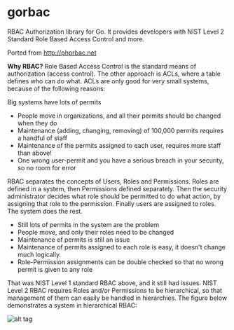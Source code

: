 # gorbac

RBAC Authorization library for Go. 
It provides developers with NIST Level 2 Standard Role Based Access Control and more.

Ported from http://phprbac.net

**Why RBAC?**
Role Based Access Control is the standard means of authorization (access control). The other approach is ACLs, where a table defines who can do what. ACLs are only good for very small systems, because of the following reasons:

Big systems have lots of permits
- People move in organizations, and all their permits should be changed when they do
- Maintenance (adding, changing, removing) of 100,000 permits requires a handful of staff
- Maintenance of the permits assigned to each user, requires more staff than above!
- One wrong user-permit and you have a serious breach in your security, so no room for error

RBAC separates the concepts of Users, Roles and Permissions. Roles are defined in a system, then Permissions defined separately. Then the security administrator decides what role should be permitted to do what action, by assigning that role to the permission. Finally users are assigned to roles. The system does the rest.

- Still lots of permits in the system are the problem
- People move, and only their roles need to be changed
- Maintenance of permits is still an issue
- Maintenance of permits assigned to each role is easy, it doesn't change much logically.
- Role-Permission assignments can be double checked so that no wrong permit is given to any role

That was NIST Level 1 standard RBAC above, and it still had issues. NIST Level 2 RBAC requires Roles and/or Permissions to be hierarchical, so that management of them can easily be handled in hierarchies. The figure below demonstrates a system in hierarchical RBAC:

![alt tag](http://phprbac.net/img/rbac.png)
